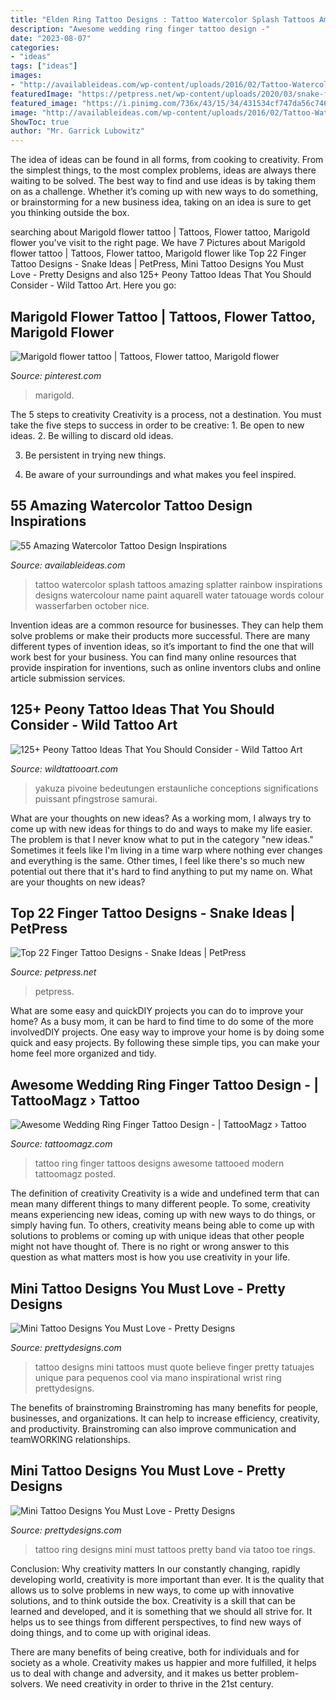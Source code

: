 ```yaml
---
title: "Elden Ring Tattoo Designs : Tattoo Watercolor Splash Tattoos Amazing Splatter Rainbow Inspirations Designs Watercolour Name Paint Aquarell Water Tatouage Words Colour Wasserfarben October Nice"
description: "Awesome wedding ring finger tattoo design -"
date: "2023-08-07"
categories:
- "ideas"
tags: ["ideas"]
images:
- "http://availableideas.com/wp-content/uploads/2016/02/Tattoo-Watercolor-Ideas-49.jpg"
featuredImage: "https://petpress.net/wp-content/uploads/2020/03/snake-finger-tattoo-women-red.jpg"
featured_image: "https://i.pinimg.com/736x/43/15/34/431534cf747da56c7464f5b7cf8d184f.jpg"
image: "http://availableideas.com/wp-content/uploads/2016/02/Tattoo-Watercolor-Ideas-49.jpg"
ShowToc: true
author: "Mr. Garrick Lubowitz"
---
```



The idea of ideas can be found in all forms, from cooking to creativity. From the simplest things, to the most complex problems, ideas are always there waiting to be solved. The best way to find and use ideas is by taking them on as a challenge. Whether it’s coming up with new ways to do something, or brainstorming for a new business idea, taking on an idea is sure to get you thinking outside the box.

	

		
searching about Marigold flower tattoo | Tattoos, Flower tattoo, Marigold flower you've visit to the right page. We have 7 Pictures about Marigold flower tattoo | Tattoos, Flower tattoo, Marigold flower like Top 22 Finger Tattoo Designs - Snake Ideas | PetPress, Mini Tattoo Designs You Must Love - Pretty Designs and also 125+ Peony Tattoo Ideas That You Should Consider - Wild Tattoo Art. Here you go:
		
    
## Marigold Flower Tattoo | Tattoos, Flower Tattoo, Marigold Flower

<img loading=lazy src="https://i.pinimg.com/736x/43/15/34/431534cf747da56c7464f5b7cf8d184f.jpg" onerror="this.onerror=null;this.src='https://tse1.mm.bing.net/th?id=OIP.0EOlHkgnO8v7EKfJe_8iZwHaJ3&amp;pid=15.1';" alt="Marigold flower tattoo | Tattoos, Flower tattoo, Marigold flower">

_Source: pinterest.com_

>marigold. 

	

The 5 steps to creativity
Creativity is a process, not a destination. You must take the five steps to success in order to be creative: 1. Be open to new ideas.
2. Be willing to discard old ideas.

3. Be persistent in trying new things.

4. Be aware of your surroundings and what makes you feel inspired.


    
## 55 Amazing Watercolor Tattoo Design Inspirations

<img loading=lazy src="http://availableideas.com/wp-content/uploads/2016/02/Tattoo-Watercolor-Ideas-49.jpg" onerror="this.onerror=null;this.src='https://tse4.mm.bing.net/th?id=OIP.pHZF2SVcO2j2L7s2qL46VwHaMt&amp;pid=15.1';" alt="55 Amazing Watercolor Tattoo Design Inspirations">

_Source: availableideas.com_

>tattoo watercolor splash tattoos amazing splatter rainbow inspirations designs watercolour name paint aquarell water tatouage words colour wasserfarben october nice. 

	

Invention ideas are a common resource for businesses. They can help them solve problems or make their products more successful. There are many different types of invention ideas, so it’s important to find the one that will work best for your business. You can find many online resources that provide inspiration for inventions, such as online inventors clubs and online article submission services.

    
## 125+ Peony Tattoo Ideas That You Should Consider - Wild Tattoo Art

<img loading=lazy src="https://www.wildtattooart.com/wp-content/uploads/2019/08/peony-tattoos-5.jpg" onerror="this.onerror=null;this.src='https://tse1.mm.bing.net/th?id=OIP.VDeAJOsVyb48BfCBoRkuJQHaHa&amp;pid=15.1';" alt="125+ Peony Tattoo Ideas That You Should Consider - Wild Tattoo Art">

_Source: wildtattooart.com_

>yakuza pivoine bedeutungen erstaunliche conceptions significations puissant pfingstrose samurai. 

	

What are your thoughts on new ideas?
As a working mom, I always try to come up with new ideas for things to do and ways to make my life easier. The problem is that I never know what to put in the category "new ideas." Sometimes it feels like I'm living in a time warp where nothing ever changes and everything is the same. Other times, I feel like there's so much new potential out there that it's hard to find anything to put my name on. What are your thoughts on new ideas?

    
## Top 22 Finger Tattoo Designs - Snake Ideas | PetPress

<img loading=lazy src="https://petpress.net/wp-content/uploads/2020/03/snake-finger-tattoo-women-red.jpg" onerror="this.onerror=null;this.src='https://tse3.mm.bing.net/th?id=OIP.V1xe3y0i9PnEzKKAJyyAcwHaKv&amp;pid=15.1';" alt="Top 22 Finger Tattoo Designs - Snake Ideas | PetPress">

_Source: petpress.net_

>petpress. 

	

What are some easy and quickDIY projects you can do to improve your home?
As a busy mom, it can be hard to find time to do some of the more involvedDIY projects. One easy way to improve your home is by doing some quick and easy projects. By following these simple tips, you can make your home feel more organized and tidy.

    
## Awesome Wedding Ring Finger Tattoo Design - | TattooMagz › Tattoo

<img loading=lazy src="https://tattoomagz.com/wp-content/uploads/wedding-ring-finger-tattoos-tattoo-ring-designs-image-buildlicious-61386.jpg" onerror="this.onerror=null;this.src='https://tse3.mm.bing.net/th?id=OIP.rw7QqPKcfDQRSBQRqafbBQDgEs&amp;pid=15.1';" alt="Awesome Wedding Ring Finger Tattoo Design - | TattooMagz › Tattoo">

_Source: tattoomagz.com_

>tattoo ring finger tattoos designs awesome tattooed modern tattoomagz posted. 

	

The definition of creativity
Creativity is a wide and undefined term that can mean many different things to many different people. To some, creativity means experiencing new ideas, coming up with new ways to do things, or simply having fun. To others, creativity means being able to come up with solutions to problems or coming up with unique ideas that other people might not have thought of. There is no right or wrong answer to this question as what matters most is how you use creativity in your life.

    
## Mini Tattoo Designs You Must Love - Pretty Designs

<img loading=lazy src="http://www.prettydesigns.com/wp-content/uploads/2014/11/Quote-Tattoo.jpg" onerror="this.onerror=null;this.src='https://tse3.mm.bing.net/th?id=OIP.joqMmQcjT7G-zhHkp6uBzQHaKq&amp;pid=15.1';" alt="Mini Tattoo Designs You Must Love - Pretty Designs">

_Source: prettydesigns.com_

>tattoo designs mini tattoos must quote believe finger pretty tatuajes unique para pequenos cool via mano inspirational wrist ring prettydesigns. 

	

The benefits of brainstroming
Brainstroming has many benefits for people, businesses, and organizations. It can help to increase efficiency, creativity, and productivity. Brainstroming can also improve communication and teamWORKING relationships.

    
## Mini Tattoo Designs You Must Love - Pretty Designs

<img loading=lazy src="http://www.prettydesigns.com/wp-content/uploads/2014/11/Ring-like-Tattoo.jpg" onerror="this.onerror=null;this.src='https://tse3.mm.bing.net/th?id=OIP.ZNyg6lm390yEGOxQnz8EXQHaMY&amp;pid=15.1';" alt="Mini Tattoo Designs You Must Love - Pretty Designs">

_Source: prettydesigns.com_

>tattoo ring designs mini must tattoos pretty band via tatoo toe rings. 

	

Conclusion: Why creativity matters
In our constantly changing, rapidly developing world, creativity is more important than ever. It is the quality that allows us to solve problems in new ways, to come up with innovative solutions, and to think outside the box.
Creativity is a skill that can be learned and developed, and it is something that we should all strive for. It helps us to see things from different perspectives, to find new ways of doing things, and to come up with original ideas.

There are many benefits of being creative, both for individuals and for society as a whole. Creativity makes us happier and more fulfilled, it helps us to deal with change and adversity, and it makes us better problem-solvers. We need creativity in order to thrive in the 21st century.

